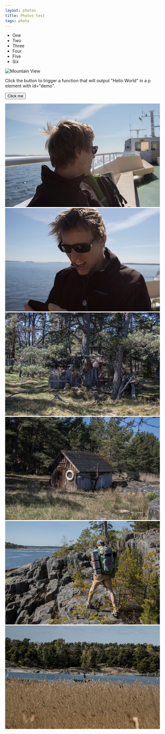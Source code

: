 ```yaml
---
layout: photos
title: Photos test
tags: photo
---
```

<ul>
    <li onclick="disp('#q1')" id="q1">One</li>
    <li onclick="disp('#w')" id="w">Two</li>
    <li onclick="disp('#e')" id="e">Three</li>
    <li onclick="disp('#r')" id="r">Four</li>
    <li onclick="disp('#t')" id="t">Five</li>
    <li id="y" onclick="disp('#'+id)">Six</li>
</ul>

<img src="http://img0.mxstatic.com/wallpapers/8daae8e966248ff339b3310f6fcde6fe_large.jpeg" alt="Mountain View" id="dfdfd" onclick="disp('#'+id)">

<p>Click the button to trigger a function that will output "Hello World" in a p element with id="demo".</p>

<button onclick="myFunction()">Click me</button>

<p id="demo"></p>

<script>
var old_id = '';
var state = false

function myFunction() {
    document.getElementById("demo").innerHTML = state;
}

function printId(id){
alert(id);
}

function disp(id){
    var state_new = state;
    if (!state || old_id !=  id){
        var rmItem = document.querySelector(id);
        rmItem.classList.add("col-md-1");
        state_new = true;
    }
    if (((old_id==id && state) || old_id !=  id) && old_id != '') {
        var addItem = document.querySelector(old_id);
        addItem.classList.remove("disableMenu");
        state_new = (old_id !=  id);
    }
    state = state_new;
    old_id = id;
}

</script>


<section class="row">
<div class="thumbnails" id="a5F0A7051-1.jpg" onclick="disp('#'+id)">
  <img src="/photos/2016-05-26-test/5F0A7051-1.jpg" class="img-rounded">
</div>
<div class="thumbnails col-xs-6 col-sm-4 col-md-4" id="a5F0A7053-1.jpg" onclick="showBig('#'+id)">
  <img src="/photos/2016-05-26-test/5F0A7053-1.jpg" class="img-rounded">
</div>
<div class="thumbnails col-xs-6 col-sm-4 col-md-4" id="a5F0A7061-1.jpg" onclick="showBig('#'+id)">
  <img src="/photos/2016-05-26-test/5F0A7061-1.jpg" class="img-rounded">
</div>
<div class="thumbnails col-xs-6 col-sm-4 col-md-4" id="a5F0A7068-1.jpg" onclick="showBig('#'+id)">
  <img src="/photos/2016-05-26-test/5F0A7068-1.jpg" class="img-rounded">
</div>
<div class="thumbnails col-xs-6 col-sm-4 col-md-4" id="a5F0A7072-1.jpg" onclick="showBig('#'+id)">
  <img src="/photos/2016-05-26-test/5F0A7072-1.jpg" class="img-rounded">
</div>
<div class="thumbnails col-xs-6 col-sm-4 col-md-4" id="a5F0A7075-1.jpg" onclick="showBig('#'+id)">
  <img src="/photos/2016-05-26-test/5F0A7075-1.jpg" class="img-rounded">
</div>
</section>
